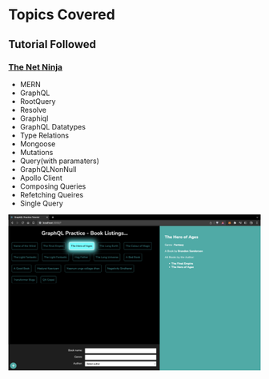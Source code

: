 # Topics Covered

## Tutorial Followed

### [The Net Ninja](https://www.youtube.com/watch?v=i_wvap3eiRY&list=PL4cUxeGkcC9iK6Qhn-QLcXCXPQUov1U7f&index=36)


- MERN
- GraphQL
- RootQuery
- Resolve
- Graphiql
- GraphQL Datatypes
- Type Relations
- Mongoose
- Mutations
- Query(with paramaters)
- GraphQLNonNull
- Apollo Client
- Composing Queries
- Refetching Queires
- Single Query


![Project Output Screenshot](https://github.com/hareesh-r/GraphQL/blob/main/Screenshot%202023-01-04%20at%204.52.39%20PM.png)
